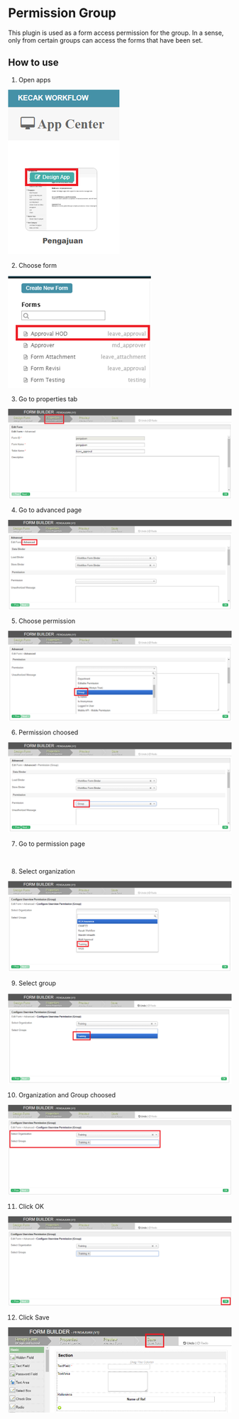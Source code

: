 # Permission Group

This plugin is used as a form access permission for the group.
In a sense, only from certain groups can access the forms that have been set.

## How to use

1. Open apps

<img src="https://raw.githubusercontent.com/kinnara-digital-studio/kecak-workflow/master/docs/assets/permissionGroup_openApps.png" alt="" />


2. Choose form

<img src="https://raw.githubusercontent.com/kinnara-digital-studio/kecak-workflow/master/docs/assets/permissionGroup_chooseForm.png" alt="" />


3. Go to properties tab

<img src="https://raw.githubusercontent.com/kinnara-digital-studio/kecak-workflow/master/docs/assets/permissionGroup_properties.png" alt="" />


4. Go to advanced page

<img src="https://raw.githubusercontent.com/kinnara-digital-studio/kecak-workflow/master/docs/assets/permissionGroup_advanced.png" alt="" />


5. Choose permission

<img src="https://raw.githubusercontent.com/kinnara-digital-studio/kecak-workflow/master/docs/assets/permissionGroup_choosePermission.png" alt="" />


6. Permission choosed

<img src="https://raw.githubusercontent.com/kinnara-digital-studio/kecak-workflow/master/docs/assets/permissionGroup_choosed.png" alt="" />


7. Go to permission page

<img src="https://raw.githubusercontent.com/kinnara-digital-studio/kecak-workflow/master/docs/assets/permissionGroup_.png" alt="" />


8. Select organization

<img src="https://raw.githubusercontent.com/kinnara-digital-studio/kecak-workflow/master/docs/assets/permissionGroup_chooseOrganization.png" alt="" />


9. Select group

<img src="https://raw.githubusercontent.com/kinnara-digital-studio/kecak-workflow/master/docs/assets/permissionGroup_chooseGroup.png" alt="" />

10. Organization and Group choosed

<img src="https://raw.githubusercontent.com/kinnara-digital-studio/kecak-workflow/master/docs/assets/permissionGroup_chooseOrganizationGroup.png" alt="" />


11. Click OK

<img src="https://raw.githubusercontent.com/kinnara-digital-studio/kecak-workflow/master/docs/assets/permissionGroup_ok.png" alt="" />


12. Click Save

<img src="https://raw.githubusercontent.com/kinnara-digital-studio/kecak-workflow/master/docs/assets/permissionGroup_save.png" alt="" />
